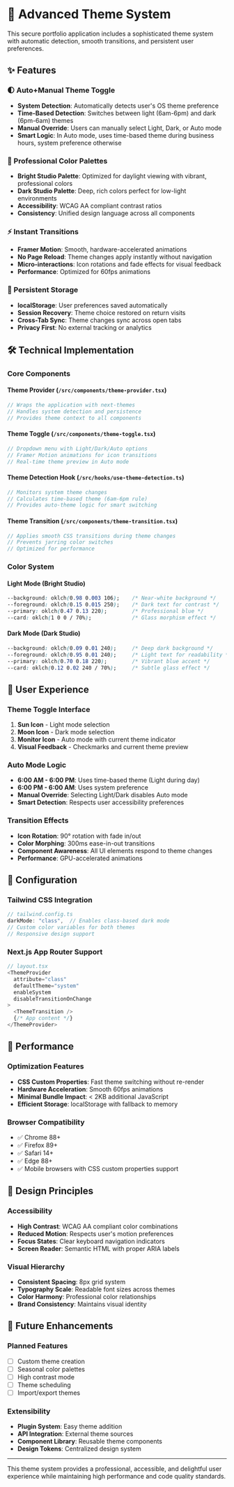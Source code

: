 # 🎨 Advanced Theme System

This secure portfolio application includes a sophisticated theme system with automatic detection, smooth transitions, and persistent user preferences.

## ✨ Features

### 🌓 Auto+Manual Theme Toggle
- **System Detection**: Automatically detects user's OS theme preference
- **Time-Based Detection**: Switches between light (6am-6pm) and dark (6pm-6am) themes
- **Manual Override**: Users can manually select Light, Dark, or Auto mode
- **Smart Logic**: In Auto mode, uses time-based theme during business hours, system preference otherwise

### 🎨 Professional Color Palettes
- **Bright Studio Palette**: Optimized for daylight viewing with vibrant, professional colors
- **Dark Studio Palette**: Deep, rich colors perfect for low-light environments
- **Accessibility**: WCAG AA compliant contrast ratios
- **Consistency**: Unified design language across all components

### ⚡ Instant Transitions
- **Framer Motion**: Smooth, hardware-accelerated animations
- **No Page Reload**: Theme changes apply instantly without navigation
- **Micro-interactions**: Icon rotations and fade effects for visual feedback
- **Performance**: Optimized for 60fps animations

### 💾 Persistent Storage
- **localStorage**: User preferences saved automatically
- **Session Recovery**: Theme choice restored on return visits
- **Cross-Tab Sync**: Theme changes sync across open tabs
- **Privacy First**: No external tracking or analytics

## 🛠️ Technical Implementation

### Core Components

#### Theme Provider (`/src/components/theme-provider.tsx`)
```typescript
// Wraps the application with next-themes
// Handles system detection and persistence
// Provides theme context to all components
```

#### Theme Toggle (`/src/components/theme-toggle.tsx`)
```typescript
// Dropdown menu with Light/Dark/Auto options
// Framer Motion animations for icon transitions
// Real-time theme preview in Auto mode
```

#### Theme Detection Hook (`/src/hooks/use-theme-detection.ts`)
```typescript
// Monitors system theme changes
// Calculates time-based theme (6am-6pm rule)
// Provides auto-theme logic for smart switching
```

#### Theme Transition (`/src/components/theme-transition.tsx`)
```typescript
// Applies smooth CSS transitions during theme changes
// Prevents jarring color switches
// Optimized for performance
```

### Color System

#### Light Mode (Bright Studio)
```css
--background: oklch(0.98 0.003 106);    /* Near-white background */
--foreground: oklch(0.15 0.015 250);    /* Dark text for contrast */
--primary: oklch(0.47 0.13 220);        /* Professional blue */
--card: oklch(1 0 0 / 70%);             /* Glass morphism effect */
```

#### Dark Mode (Dark Studio)
```css
--background: oklch(0.09 0.01 240);     /* Deep dark background */
--foreground: oklch(0.95 0.01 240);     /* Light text for readability */
--primary: oklch(0.70 0.18 220);        /* Vibrant blue accent */
--card: oklch(0.12 0.02 240 / 70%);     /* Subtle glass effect */
```

## 🎯 User Experience

### Theme Toggle Interface
1. **Sun Icon** - Light mode selection
2. **Moon Icon** - Dark mode selection  
3. **Monitor Icon** - Auto mode with current theme indicator
4. **Visual Feedback** - Checkmarks and current theme preview

### Auto Mode Logic
- **6:00 AM - 6:00 PM**: Uses time-based theme (Light during day)
- **6:00 PM - 6:00 AM**: Uses system preference
- **Manual Override**: Selecting Light/Dark disables Auto mode
- **Smart Detection**: Respects user accessibility preferences

### Transition Effects
- **Icon Rotation**: 90° rotation with fade in/out
- **Color Morphing**: 300ms ease-in-out transitions
- **Component Awareness**: All UI elements respond to theme changes
- **Performance**: GPU-accelerated animations

## 🔧 Configuration

### Tailwind CSS Integration
```typescript
// tailwind.config.ts
darkMode: "class",  // Enables class-based dark mode
// Custom color variables for both themes
// Responsive design support
```

### Next.js App Router Support
```typescript
// layout.tsx
<ThemeProvider
  attribute="class"
  defaultTheme="system"
  enableSystem
  disableTransitionOnChange
>
  <ThemeTransition />
  {/* App content */}
</ThemeProvider>
```

## 🚀 Performance

### Optimization Features
- **CSS Custom Properties**: Fast theme switching without re-render
- **Hardware Acceleration**: Smooth 60fps animations
- **Minimal Bundle Impact**: < 2KB additional JavaScript
- **Efficient Storage**: localStorage with fallback to memory

### Browser Compatibility
- ✅ Chrome 88+
- ✅ Firefox 89+
- ✅ Safari 14+
- ✅ Edge 88+
- ✅ Mobile browsers with CSS custom properties support

## 🎨 Design Principles

### Accessibility
- **High Contrast**: WCAG AA compliant color combinations
- **Reduced Motion**: Respects user's motion preferences
- **Focus States**: Clear keyboard navigation indicators
- **Screen Reader**: Semantic HTML with proper ARIA labels

### Visual Hierarchy
- **Consistent Spacing**: 8px grid system
- **Typography Scale**: Readable font sizes across themes
- **Color Harmony**: Professional color relationships
- **Brand Consistency**: Maintains visual identity

## 🔮 Future Enhancements

### Planned Features
- [ ] Custom theme creation
- [ ] Seasonal color palettes
- [ ] High contrast mode
- [ ] Theme scheduling
- [ ] Import/export themes

### Extensibility
- **Plugin System**: Easy theme addition
- **API Integration**: External theme sources
- **Component Library**: Reusable theme components
- **Design Tokens**: Centralized design system

---

This theme system provides a professional, accessible, and delightful user experience while maintaining high performance and code quality standards.